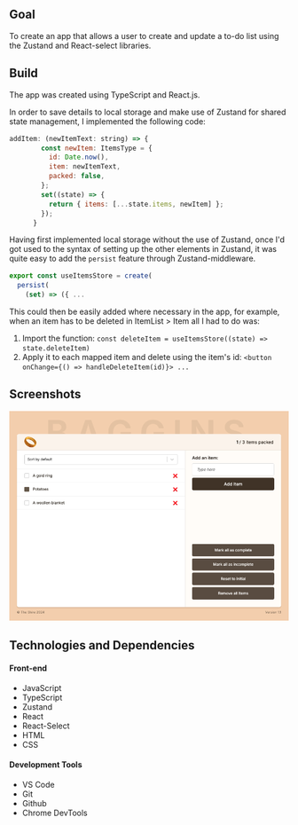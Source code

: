 ## Goal

To create an app that allows a user to create and update a to-do list using the Zustand and React-select libraries.

## Build

The app was created using TypeScript and React.js.

In order to save details to local storage and make use of Zustand for shared state management, I implemented the following code:

``` JavaScript
addItem: (newItemText: string) => {
        const newItem: ItemsType = {
          id: Date.now(),
          item: newItemText,
          packed: false,
        };
        set((state) => {
          return { items: [...state.items, newItem] };
        });
      }
```
Having first implemented local storage without the use of Zustand, once I'd got used to the syntax of setting up the other elements in Zustand, it was quite easy to add the `persist` feature through Zustand-middleware.

```JavaScript
export const useItemsStore = create(
  persist(
    (set) => ({ ...
```
This could then be easily added where necessary in the app, for example, when an item has to be deleted in ItemList > Item all I had to do was:

1. Import the function: `const deleteItem = useItemsStore((state) => state.deleteItem)`
2. Apply it to each mapped item and delete using the item's id: `<button onChange={() => handleDeleteItem(id)}> ... `


## Screenshots

![](src/assets/screenshot-1.png)

## Technologies and Dependencies

#### Front-end

- JavaScript
- TypeScript
- Zustand
- React
- React-Select
- HTML
- CSS

#### Development Tools

- VS Code
- Git
- Github
- Chrome DevTools
